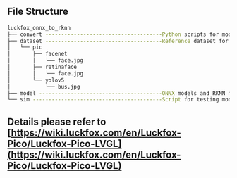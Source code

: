 


## File Structure

```bash
luckfox_onnx_to_rknn
├── convert -------------------------------------Python scripts for model conversion
├── dataset -------------------------------------Reference dataset for model conversion
│   └── pic
│       ├── facenet
│       │   └── face.jpg
│       ├── retinaface
│       │   └── face.jpg
│       └── yolov5
│           └── bus.jpg
├── model ---------------------------------------ONNX models and RKNN models
└── sim -----------------------------------------Script for testing models on software simulator
```




## Details please refer to [https://wiki.luckfox.com/en/Luckfox-Pico/Luckfox-Pico-LVGL](https://wiki.luckfox.com/en/Luckfox-Pico/Luckfox-Pico-LVGL)
